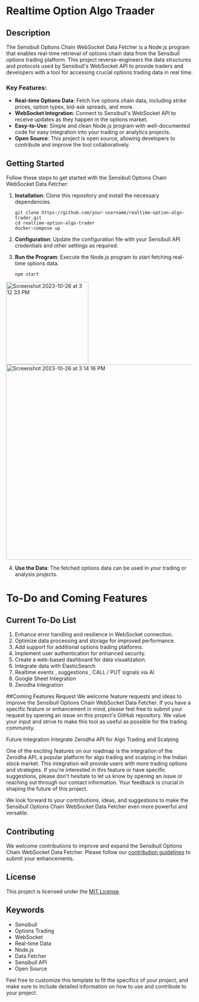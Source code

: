 # Realtime Option Algo Traader

## Description
The Sensibull Options Chain WebSocket Data Fetcher is a Node.js program that enables real-time retrieval of options chain data from the Sensibull options trading platform. This project reverse-engineers the data structures and protocols used by Sensibull's WebSocket API to provide traders and developers with a tool for accessing crucial options trading data in real time. 

### Key Features:
- **Real-time Options Data**: Fetch live options chain data, including strike prices, option types, bid-ask spreads, and more.
- **WebSocket Integration**: Connect to Sensibull's WebSocket API to receive updates as they happen in the options market.
- **Easy-to-Use**: Simple and clean Node.js program with well-documented code for easy integration into your trading or analytics projects.
- **Open Source**: This project is open source, allowing developers to contribute and improve the tool collaboratively.

## Getting Started
Follow these steps to get started with the Sensibull Options Chain WebSocket Data Fetcher:

1. **Installation**: Clone this repository and install the necessary dependencies.

   ```
   git clone https://github.com/your-username/realtime-option-algo-trader.git
   cd realtime-option-algo-trader
   docker-compose up
   ```

2. **Configuration**: Update the configuration file with your Sensibull API credentials and other settings as required.

3. **Run the Program**: Execute the Node.js program to start fetching real-time options data.

   ```
   npm start
   ```


<img width="222" alt="Screenshot 2023-10-26 at 3 12 33 PM" src="https://github.com/studiogangster/realtime-option-algo-trader/assets/12793420/314a00b3-ff84-4c52-9798-5387e0aeea1c">
<img width="526" alt="Screenshot 2023-10-26 at 3 14 16 PM" src="https://github.com/studiogangster/realtime-option-algo-trader/assets/12793420/2aeea27c-b7bc-4395-b408-86b6ea749ed0">

4. **Use the Data**: The fetched options data can be used in your trading or analysis projects.
   
# To-Do and Coming Features

## Current To-Do List
 1. Enhance error handling and resilience in WebSocket connection.
 2. Optimize data processing and storage for improved performance.
 3. Add support for additional options trading platforms.
 4. Implement user authentication for enhanced security.
 5. Create a web-based dashboard for data visualization.
 6. Integrate data with ElasticSearch
 7. Realtime events , suggestions , CALL / PUT signals via AI
 8. Google Sheet Integration
 9. Zerodha Integration

##Coming Features Request
We welcome feature requests and ideas to improve the Sensibull Options Chain WebSocket Data Fetcher. If you have a specific feature or enhancement in mind, please feel free to submit your request by opening an issue on this project's GitHub repository. We value your input and strive to make this tool as useful as possible for the trading community.

Future Integration
Integrate Zerodha API for Algo Trading and Scalping

One of the exciting features on our roadmap is the integration of the Zerodha API, a popular platform for algo trading and scalping in the Indian stock market. This integration will provide users with more trading options and strategies. If you're interested in this feature or have specific suggestions, please don't hesitate to let us know by opening an issue or reaching out through our contact information. Your feedback is crucial in shaping the future of this project.

We look forward to your contributions, ideas, and suggestions to make the Sensibull Options Chain WebSocket Data Fetcher even more powerful and versatile.


## Contributing
We welcome contributions to improve and expand the Sensibull Options Chain WebSocket Data Fetcher. Please follow our [contribution guidelines](CONTRIBUTING.md) to submit your enhancements.

## License
This project is licensed under the [MIT License](LICENSE).

## Keywords
- Sensibull
- Options Trading
- WebSocket
- Real-time Data
- Node.js
- Data Fetcher
- Sensibull API
- Open Source

Feel free to customize this template to fit the specifics of your project, and make sure to include detailed information on how to use and contribute to your project.
